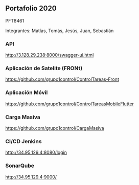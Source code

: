 ## Portafolio 2020

PFT8461

Integrantes: Matías, Tomás, Jesús, Juan, Sebastián

### API
<http://3.128.29.238:8000/swagger-ui.html>

### Aplicación de Satelite (FRONt)
<https://github.com/grupo1control/ControlTareas-Front>

### Aplicación Móvil
<https://github.com/grupo1control/ControlTareasMobileFlutter>

### Carga Masiva
<https://github.com/grupo1control/CargaMasiva>

### CI/CD Jenkins
<http://34.95.129.4:8080/login>

### SonarQube
<http://34.95.129.4:9000/>



